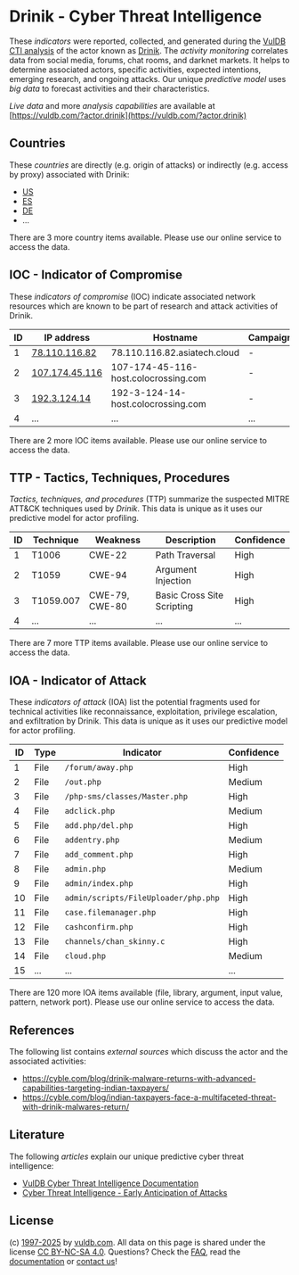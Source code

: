 # Drinik - Cyber Threat Intelligence

These _indicators_ were reported, collected, and generated during the [VulDB CTI analysis](https://vuldb.com/?kb.cti) of the actor known as [Drinik](https://vuldb.com/?actor.drinik). The _activity monitoring_ correlates data from social media, forums, chat rooms, and darknet markets. It helps to determine associated actors, specific activities, expected intentions, emerging research, and ongoing attacks. Our unique _predictive model_ uses _big data_ to forecast activities and their characteristics.

_Live data_ and more _analysis capabilities_ are available at [https://vuldb.com/?actor.drinik](https://vuldb.com/?actor.drinik)

## Countries

These _countries_ are directly (e.g. origin of attacks) or indirectly (e.g. access by proxy) associated with Drinik:

* [US](https://vuldb.com/?country.us)
* [ES](https://vuldb.com/?country.es)
* [DE](https://vuldb.com/?country.de)
* ...

There are 3 more country items available. Please use our online service to access the data.

## IOC - Indicator of Compromise

These _indicators of compromise_ (IOC) indicate associated network resources which are known to be part of research and attack activities of Drinik.

ID | IP address | Hostname | Campaign | Confidence
-- | ---------- | -------- | -------- | ----------
1 | [78.110.116.82](https://vuldb.com/?ip.78.110.116.82) | 78.110.116.82.asiatech.cloud | - | High
2 | [107.174.45.116](https://vuldb.com/?ip.107.174.45.116) | 107-174-45-116-host.colocrossing.com | - | High
3 | [192.3.124.14](https://vuldb.com/?ip.192.3.124.14) | 192-3-124-14-host.colocrossing.com | - | High
4 | ... | ... | ... | ...

There are 2 more IOC items available. Please use our online service to access the data.

## TTP - Tactics, Techniques, Procedures

_Tactics, techniques, and procedures_ (TTP) summarize the suspected MITRE ATT&CK techniques used by _Drinik_. This data is unique as it uses our predictive model for actor profiling.

ID | Technique | Weakness | Description | Confidence
-- | --------- | -------- | ----------- | ----------
1 | T1006 | CWE-22 | Path Traversal | High
2 | T1059 | CWE-94 | Argument Injection | High
3 | T1059.007 | CWE-79, CWE-80 | Basic Cross Site Scripting | High
4 | ... | ... | ... | ...

There are 7 more TTP items available. Please use our online service to access the data.

## IOA - Indicator of Attack

These _indicators of attack_ (IOA) list the potential fragments used for technical activities like reconnaissance, exploitation, privilege escalation, and exfiltration by Drinik. This data is unique as it uses our predictive model for actor profiling.

ID | Type | Indicator | Confidence
-- | ---- | --------- | ----------
1 | File | `/forum/away.php` | High
2 | File | `/out.php` | Medium
3 | File | `/php-sms/classes/Master.php` | High
4 | File | `adclick.php` | Medium
5 | File | `add.php/del.php` | High
6 | File | `addentry.php` | Medium
7 | File | `add_comment.php` | High
8 | File | `admin.php` | Medium
9 | File | `admin/index.php` | High
10 | File | `admin/scripts/FileUploader/php.php` | High
11 | File | `case.filemanager.php` | High
12 | File | `cashconfirm.php` | High
13 | File | `channels/chan_skinny.c` | High
14 | File | `cloud.php` | Medium
15 | ... | ... | ...

There are 120 more IOA items available (file, library, argument, input value, pattern, network port). Please use our online service to access the data.

## References

The following list contains _external sources_ which discuss the actor and the associated activities:

* https://cyble.com/blog/drinik-malware-returns-with-advanced-capabilities-targeting-indian-taxpayers/
* https://cyble.com/blog/indian-taxpayers-face-a-multifaceted-threat-with-drinik-malwares-return/

## Literature

The following _articles_ explain our unique predictive cyber threat intelligence:

* [VulDB Cyber Threat Intelligence Documentation](https://vuldb.com/?kb.cti)
* [Cyber Threat Intelligence - Early Anticipation of Attacks](https://www.scip.ch/en/?labs.20201022)

## License

(c) [1997-2025](https://vuldb.com/?kb.changelog) by [vuldb.com](https://vuldb.com/?kb.about). All data on this page is shared under the license [CC BY-NC-SA 4.0](https://creativecommons.org/licenses/by-nc-sa/4.0/). Questions? Check the [FAQ](https://vuldb.com/?kb.faq), read the [documentation](https://vuldb.com/?kb) or [contact us](https://vuldb.com/?contact)!
